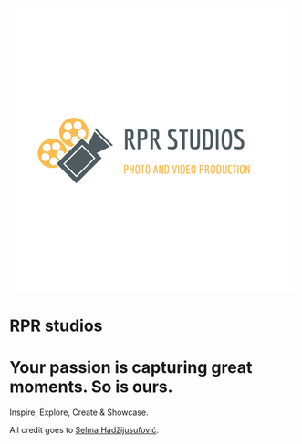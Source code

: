![logo](https://github.com/RPR-2019/rpr20-projekat-shadzijusu1/blob/master/resources/img/RPR%20Studios.png)
# RPR studios
# Your passion is capturing great moments. So is ours.

Inspire, Explore, Create & Showcase.


All credit goes to [Selma Hadžijusufović](https://github.com/shadzijusu1).
